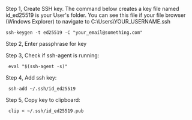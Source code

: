 Step 1, Create SSH key. The command below creates a key file named id_ed25519 is your User's folder. You can see this file if your file browser (Windows Explorer) to navigate to C:\Users\YOUR_USERNAME\.ssh

    ssh-keygen -t ed25519 -C "your_email@something.com"
    
Step 2, Enter passphrase for key

Step 3, Check if ssh-agent is running:

     eval "$(ssh-agent -s)"  

Step 4, Add ssh key:

     ssh-add ~/.ssh/id_ed25519

Step 5, Copy key to clipboard:

     clip < ~/.ssh/id_ed25519.pub
